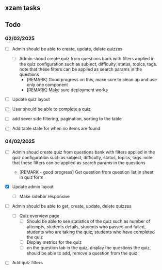 ## xzam tasks

## Todo

### 02/02/2025

- [ ] Admin should be able to create, update, delete quizzes

  - [ ] Admin shoud create quiz from questions bank with filters applied in the quiz configuration such as subject, difficulty, status, topics, tags. note that these filters can be applied as search params in the questions
    - [REMARK] Good progress on this, make sure to clean up and use only one component
    - [REMARK] Make sure deployment works

- [ ] Update quiz layout
- [ ] User should be able to complete a quiz
- [ ] add sever side filtering, pagination, sorting to the table
- [ ] Add table state for when no items are found

### 04/02/2025

- [ ] Admin shoud create quiz from questions bank with filters applied in the quiz configuration such as subject, difficulty, status, topics, tags. note that these filters can be applied as search params in the questions

  - [REMARK - good progress] Get question from question list in sheet in quiz form

- [x] Update admin layout

  - [ ] Make sidebar responsive

- [ ] Admin should be able to get, create, update, delete quizzes
  - [ ] Quiz overview page
    - [ ] Should be able to see statistics of the quiz such as number of attempts, students details, students who passed and failed, students who are taking the quiz, students who have completed the quiz
    - [ ] Display metrics for the quiz
    - [ ] on the question tab in the quiz, display the questions the quiz, should be able to add, remove a question from the quiz
- [ ] Add quiz filters
